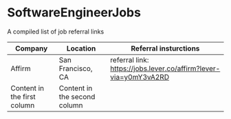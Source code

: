 # SoftwareEngineerJobs
A compiled list of job referral links

Company | Location | Referral insturctions
------------ | ------------- | -------------
Affirm | San Francisco, CA | referral link: https://jobs.lever.co/affirm?lever-via=y0mY3vA2RD
Content in the first column | Content in the second column
